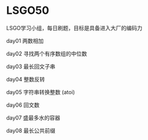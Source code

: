 # LSGO50
LSGO学习小组，每日刷题，目标是具备进入大厂的编码力

day01   两数相加

day02   寻找两个有序数组的中位数

day03   最长回文子串

day04   整数反转

day05   字符串转换整数 (atoi)

day06   回文数

day07   盛最多水的容器

day08   最长公共前缀
